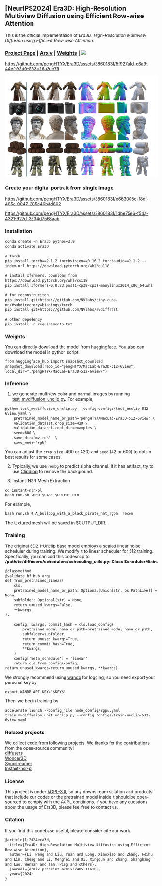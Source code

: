 ## [NeurIPS2024] Era3D: High-Resolution Multiview Diffusion using Efficient Row-wise Attention

This is the official implementation of *Era3D: High-Resolution Multiview Diffusion using Efficient Row-wise Attention*.

### [Project Page](https://penghtyx.github.io/Era3D/) | [Arxiv](https://arxiv.org/pdf/2405.11616) | [Weights](https://huggingface.co/pengHTYX/MacLab-Era3D-512-6view/tree/main) | <a href="https://huggingface.co/spaces/pengHTYX/Era3D_MV_demo"><img src="https://img.shields.io/badge/%F0%9F%A4%97%20Gradio%20Demo-Huggingface-orange"></a>

https://github.com/pengHTYX/Era3D/assets/38601831/5f927a1d-c6a9-44ef-92d0-563c26a2ce75

![Teaser](assets/teaser.jpg)

### Create your digital portrait from single image

https://github.com/pengHTYX/Era3D/assets/38601831/e663005c-f8df-485e-9047-285c46b3d602

https://github.com/pengHTYX/Era3D/assets/38601831/1dbe75e6-f54a-4321-927d-3234d7568aab
### Installation
```
conda create -n Era3D python=3.9
conda activate Era3D

# torch
pip install torch==2.1.2 torchvision==0.16.2 torchaudio==2.1.2 --index-url https://download.pytorch.org/whl/cu118

# install xformers, download from https://download.pytorch.org/whl/cu118
pip install xformers-0.0.23.post1-cp39-cp39-manylinux2014_x86_64.whl 

# for reconstruciton
pip install git+https://github.com/NVlabs/tiny-cuda-nn/#subdirectory=bindings/torch
pip install git+https://github.com/NVlabs/nvdiffrast

# other depedency
pip install -r requirements.txt
```

### Weights
You can directly download the model from [huggingface](https://huggingface.co/spaces/pengHTYX/Era3D_MV_demo). You also can download the model in python script:
```
from huggingface_hub import snapshot_download
snapshot_download(repo_id="pengHTYX/MacLab-Era3D-512-6view", local_dir="./pengHTYX/MacLab-Era3D-512-6view/")
```

### Inference
1. we generate multivew color and normal images by running [test_mvdiffusion_unclip.py](test_mvdiffusion_unclip.py). For example,
```
python test_mvdiffusion_unclip.py --config configs/test_unclip-512-6view.yaml \
    pretrained_model_name_or_path='pengHTYX/MacLab-Era3D-512-6view' \
    validation_dataset.crop_size=420 \
    validation_dataset.root_dir=examples \
    seed=600 \
    save_dir='mv_res'  \
    save_mode='rgb'
``` 
You can adjust the ```crop_size``` (400 or 420) and ```seed``` (42 or 600) to obtain best results for some cases. 

2. Typically, we use ```rembg``` to predict alpha channel. If it has artifact, try to use [Clipdrop](https://clipdrop.co/remove-background) to remove the background.

3. Instant-NSR Mesh Extraction
```
cd instant-nsr-pl
bash run.sh $GPU $CASE $OUTPUT_DIR
```
For example, 
```
bash run.sh 0 A_bulldog_with_a_black_pirate_hat_rgba  recon
```
The textured mesh will be saved in $OUTPUT_DIR.

### Training
The original [SD2.1-Unclip](https://huggingface.co/stabilityai/stable-diffusion-2-1-unclip/tree/main) base model employs a scaled linear noise scheduler during training. We modify it to linear scheduler for 512 training. Specifically, you can add this codesnap to  **/path/to/diffusers/schedulers/scheduling_utils.py: Class SchedulerMixin**.
```
@classmethod
@validate_hf_hub_args
def from_pretrained_linear(
    cls,
    pretrained_model_name_or_path: Optional[Union[str, os.PathLike]] = None,
    subfolder: Optional[str] = None,
    return_unused_kwargs=False,
    **kwargs,
):

    config, kwargs, commit_hash = cls.load_config(
        pretrained_model_name_or_path=pretrained_model_name_or_path,
        subfolder=subfolder,
        return_unused_kwargs=True,
        return_commit_hash=True,
        **kwargs,
    )
    config['beta_schedule'] = 'linear'
    return cls.from_config(config, return_unused_kwargs=return_unused_kwargs, **kwargs)
```
We strongly recommend using [wandb](https://wandb.ai/site) for logging, so you need export your personal key by 
```
export WANDB_API_KEY="$KEY$"
```

Then, we begin training by 
```
accelerate launch --config_file node_config/8gpu.yaml train_mvdiffusion_unit_unclip.py --config configs/train-unclip-512-6view.yaml
```
### Related projects
We collect code from following projects. We thanks for the contributions from the open-source community!     
[diffusers](https://github.com/huggingface/diffusers)  
[Wonder3D](https://github.com/xxlong0/Wonder3D?tab=readme-ov-file)  
[Syncdreamer](https://github.com/liuyuan-pal/SyncDreamer)  
[Instant-nsr-pl](https://github.com/bennyguo/instant-nsr-pl)  

### License
This project is under [AGPL-3.0](https://www.gnu.org/licenses/agpl-3.0.en.html), so any downstream solution and products that include our codes or the pretrained model inside it should be open-sourced to comply with the AGPL conditions. If you have any questions about the usage of Era3D, please feel free to contact us.

### Citation
If you find this codebase useful, please consider cite our work.
```
@article{li2024era3d,
  title={Era3D: High-Resolution Multiview Diffusion using Efficient Row-wise Attention},
  author={Li, Peng and Liu, Yuan and Long, Xiaoxiao and Zhang, Feihu and Lin, Cheng and Li, Mengfei and Qi, Xingqun and Zhang, Shanghang and Luo, Wenhan and Tan, Ping and others},
  journal={arXiv preprint arXiv:2405.11616},
  year={2024}
}
```